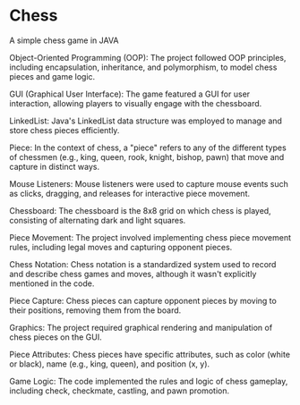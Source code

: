 # Chess

A simple chess game in JAVA

Object-Oriented Programming (OOP): The project followed OOP principles, including encapsulation, inheritance, and polymorphism, to model chess pieces and game logic.

GUI (Graphical User Interface): The game featured a GUI for user interaction, allowing players to visually engage with the chessboard.

LinkedList: Java's LinkedList data structure was employed to manage and store chess pieces efficiently.

Piece: In the context of chess, a "piece" refers to any of the different types of chessmen (e.g., king, queen, rook, knight, bishop, pawn) that move and capture in distinct ways.

Mouse Listeners: Mouse listeners were used to capture mouse events such as clicks, dragging, and releases for interactive piece movement.

Chessboard: The chessboard is the 8x8 grid on which chess is played, consisting of alternating dark and light squares.

Piece Movement: The project involved implementing chess piece movement rules, including legal moves and capturing opponent pieces.

Chess Notation: Chess notation is a standardized system used to record and describe chess games and moves, although it wasn't explicitly mentioned in the code.

Piece Capture: Chess pieces can capture opponent pieces by moving to their positions, removing them from the board.

Graphics: The project required graphical rendering and manipulation of chess pieces on the GUI.

Piece Attributes: Chess pieces have specific attributes, such as color (white or black), name (e.g., king, queen), and position (x, y).

Game Logic: The code implemented the rules and logic of chess gameplay, including check, checkmate, castling, and pawn promotion.
